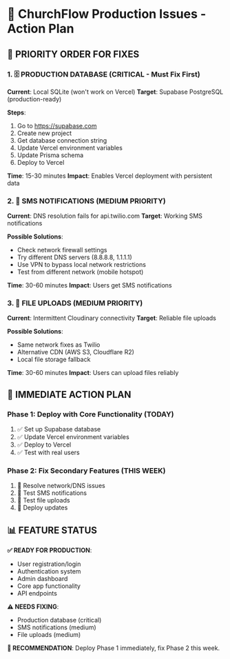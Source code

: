 # 🚀 ChurchFlow Production Issues - Action Plan

## 🎯 PRIORITY ORDER FOR FIXES

### 1. 🗄️ PRODUCTION DATABASE (CRITICAL - Must Fix First)
**Current**: Local SQLite (won't work on Vercel)
**Target**: Supabase PostgreSQL (production-ready)

**Steps**:
1. Go to https://supabase.com
2. Create new project
3. Get database connection string
4. Update Vercel environment variables
5. Update Prisma schema
6. Deploy to Vercel

**Time**: 15-30 minutes
**Impact**: Enables Vercel deployment with persistent data

### 2. 📱 SMS NOTIFICATIONS (MEDIUM PRIORITY)
**Current**: DNS resolution fails for api.twilio.com
**Target**: Working SMS notifications

**Possible Solutions**:
- Check network firewall settings
- Try different DNS servers (8.8.8.8, 1.1.1.1)
- Use VPN to bypass local network restrictions
- Test from different network (mobile hotspot)

**Time**: 30-60 minutes
**Impact**: Users get SMS notifications

### 3. 📁 FILE UPLOADS (MEDIUM PRIORITY)
**Current**: Intermittent Cloudinary connectivity
**Target**: Reliable file uploads

**Possible Solutions**:
- Same network fixes as Twilio
- Alternative CDN (AWS S3, Cloudflare R2)
- Local file storage fallback

**Time**: 30-60 minutes
**Impact**: Users can upload files reliably

## 🚀 IMMEDIATE ACTION PLAN

### Phase 1: Deploy with Core Functionality (TODAY)
1. ✅ Set up Supabase database
2. ✅ Update Vercel environment variables
3. ✅ Deploy to Vercel
4. ✅ Test with real users

### Phase 2: Fix Secondary Features (THIS WEEK)
1. 🔧 Resolve network/DNS issues
2. 🔧 Test SMS notifications
3. 🔧 Test file uploads
4. 🔧 Deploy updates

## 📊 FEATURE STATUS

**✅ READY FOR PRODUCTION**:
- User registration/login
- Authentication system
- Admin dashboard
- Core app functionality
- API endpoints

**⚠️ NEEDS FIXING**:
- Production database (critical)
- SMS notifications (medium)
- File uploads (medium)

**🎯 RECOMMENDATION**: Deploy Phase 1 immediately, fix Phase 2 this week.

